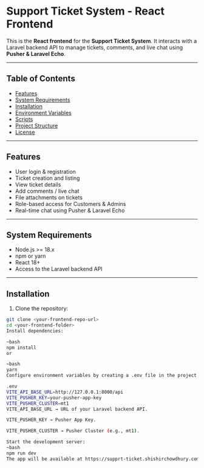 # Support Ticket System - React Frontend

This is the **React frontend** for the **Support Ticket System**. It interacts with a Laravel backend API to manage tickets, comments, and live chat using **Pusher & Laravel Echo**.

---

## Table of Contents

- [Features](#features)
- [System Requirements](#system-requirements)
- [Installation](#installation)
- [Environment Variables](#environment-variables)
- [Scripts](#scripts)
- [Project Structure](#project-structure)
- [License](#license)

---

## Features

- User login & registration
- Ticket creation and listing
- View ticket details
- Add comments / live chat
- File attachments on tickets
- Role-based access for Customers & Admins
- Real-time chat using Pusher & Laravel Echo

---

## System Requirements

- Node.js >= 18.x
- npm or yarn
- React 18+
- Access to the Laravel backend API

---

## Installation

1. Clone the repository:
```bash
git clone <your-frontend-repo-url>
cd <your-frontend-folder>
Install dependencies:

~bash
npm install
or

~bash
yarn
Configure environment variables by creating a .env file in the project root:

.env
VITE_API_BASE_URL=http://127.0.0.1:8000/api
VITE_PUSHER_KEY=your-pusher-app-key
VITE_PUSHER_CLUSTER=mt1
VITE_API_BASE_URL → URL of your Laravel backend API.

VITE_PUSHER_KEY → Pusher App Key.

VITE_PUSHER_CLUSTER → Pusher Cluster (e.g., mt1).

Start the development server:
~bash
npm run dev
The app will be available at https://supprt-ticket.shishirchowdhury.com

